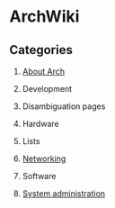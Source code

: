 # ArchWiki

## Categories

1. [About Arch](about-arch)

1. Development

1. Disambiguation pages

1. Hardware

1. Lists

1. [Networking](networking)

1. Software

1. [System administration](system-administration)
